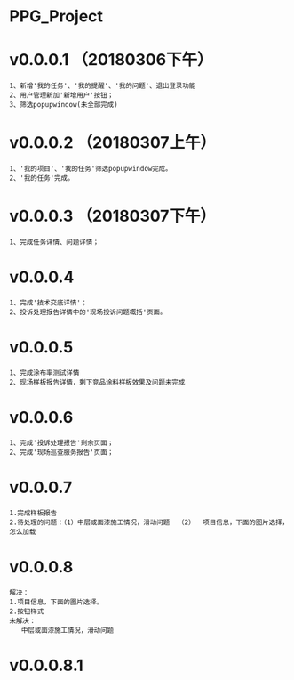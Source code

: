 # PPG_Project

# v0.0.0.1  （20180306下午）
    1、新增'我的任务'、'我的提醒'、'我的问题'、退出登录功能
    2、用户管理新加'新增用户'按钮；
    3、筛选popupwindow(未全部完成)

# v0.0.0.2  （20180307上午）
    1、'我的项目'、'我的任务'筛选popupwindow完成。
    2、'我的任务'完成。

# v0.0.0.3  （20180307下午）
    1、完成任务详情、问题详情；
# v0.0.0.4
    1、完成'技术交底详情'；
    2、投诉处理报告详情中的'现场投诉问题概括'页面。
# v0.0.0.5
    1、完成涂布率测试详情
    2、现场样板报告详情，剩下竞品涂料样板效果及问题未完成
# v0.0.0.6
    1、完成'投诉处理报告'剩余页面；
    2、完成'现场巡查服务报告'页面；

# v0.0.0.7
    1.完成样板报告
    2.待处理的问题：（1）中层或面漆施工情况，滑动问题  （2）  项目信息，下面的图片选择，怎么加载
# v0.0.0.8
    解决：
    1.项目信息，下面的图片选择。
    2.按钮样式
    未解决：
       中层或面漆施工情况，滑动问题
# v0.0.0.8.1
